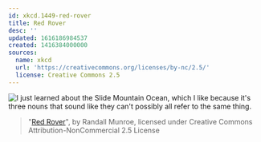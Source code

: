 ```yaml
---
id: xkcd.1449-red-rover
title: Red Rover
desc: ''
updated: 1616186984537
created: 1416384000000
sources:
  name: xkcd
  url: 'https://creativecommons.org/licenses/by-nc/2.5/'
  license: Creative Commons 2.5
---
```

![I just learned about the Slide Mountain Ocean, which I like because it's three nouns that sound like they can't possibly all refer to the same thing.](https://imgs.xkcd.com/comics/red_rover.png)
> "[Red Rover](https://xkcd.com/1449/)", by Randall Munroe, licensed under Creative Commons Attribution-NonCommercial 2.5 License
